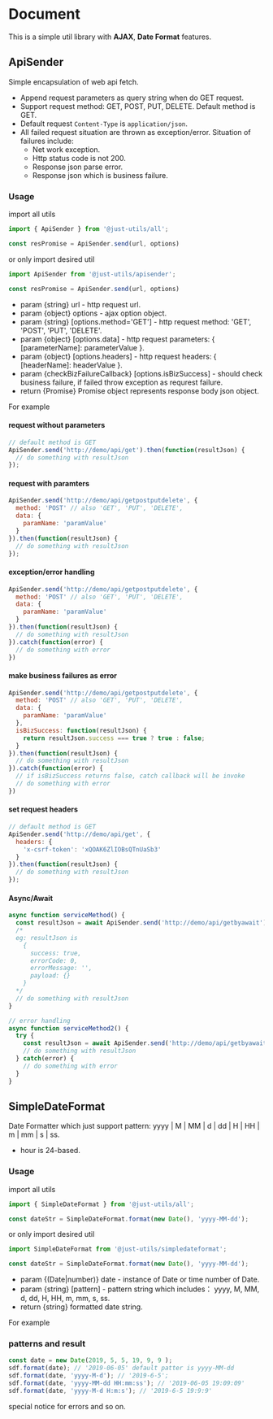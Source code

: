 # Document

This is a simple util library with **AJAX**, **Date Format** features.

## ApiSender

Simple encapsulation of web api fetch.

+ Append request parameters as query string when do GET request.
+ Support request method: GET, POST, PUT, DELETE. Default method is GET.
+ Default request `Content-Type` is `application/json`.
+ All failed request situation are thrown as exception/error. Situation of failures include:
  + Net work exception.
  + Http status code is not 200.
  + Response json parse error.
  + Response json which is business failure.

### Usage
import all utils
```js
import { ApiSender } from '@just-utils/all';

const resPromise = ApiSender.send(url, options)
```

or only import desired util
```js
import ApiSender from '@just-utils/apisender';

const resPromise = ApiSender.send(url, options)
```

- param {string} url - http request url.
- param {object} options - ajax option object.
- param {string} [options.method='GET'] - http request method: 'GET', 'POST', 'PUT', 'DELETE'.
- param {object} [options.data] - http request parameters: { [parameterName]: parameterValue }.
- param {object} [options.headers] - http request headers: { [headerName]: headerValue }.
- param {checkBizFailureCallback} [options.isBizSuccess] - should check business failure, if failed throw exception as requrest failure.
- return {Promise} Promise object represents response body json object.

For example

#### request without parameters
```js
// default method is GET
ApiSender.send('http://demo/api/get').then(function(resultJson) {
  // do something with resultJson
});
```

#### request with paramters
```js
ApiSender.send('http://demo/api/getpostputdelete', {
  method: 'POST' // also 'GET', 'PUT', 'DELETE',
  data: {
    paramName: 'paramValue'
  }
}).then(function(resultJson) {
  // do something with resultJson
});
```

#### exception/error handling
```js
ApiSender.send('http://demo/api/getpostputdelete', {
  method: 'POST' // also 'GET', 'PUT', 'DELETE',
  data: {
    paramName: 'paramValue'
  }
}).then(function(resultJson) {
  // do something with resultJson
}).catch(function(error) {
  // do something with error
})
```

#### make business failures as error
```js
ApiSender.send('http://demo/api/getpostputdelete', {
  method: 'POST' // also 'GET', 'PUT', 'DELETE',
  data: {
    paramName: 'paramValue'
  },
  isBizSuccess: function(resultJson) {
    return resultJson.success === true ? true : false;
  }
}).then(function(resultJson) {
  // do something with resultJson
}).catch(function(error) {
  // if isBizSuccess returns false, catch callback will be invoke
  // do something with error
})
```

#### set request headers
```js
// default method is GET
ApiSender.send('http://demo/api/get', {
  headers: {
    'x-csrf-token': 'xQOAK6ZlIOBsQTnUaSb3'
  }
}).then(function(resultJson) {
  // do something with resultJson
});
```

#### Async/Await
```js
async function serviceMethod() {
  const resultJson = await ApiSender.send('http://demo/api/getbyawait');
  /* 
  eg: resultJson is 
    {
      success: true,
      errorCode: 0,
      errorMessage: '',
      payload: {}
    }
  */
  // do something with resultJson
}

// error handling
async function serviceMethod2() {
  try {
    const resultJson = await ApiSender.send('http://demo/api/getbyawait');
    // do something with resultJson
  } catch(error) {
    // do something with error
  }
}
```

## SimpleDateFormat

Date Formatter which just support pattern: yyyy | M | MM | d | dd | H | HH | m | mm | s | ss.

+ hour is 24-based.

### Usage
import all utils
```js
import { SimpleDateFormat } from '@just-utils/all';

const dateStr = SimpleDateFormat.format(new Date(), 'yyyy-MM-dd');
```

or only import desired util
```js
import SimpleDateFormat from '@just-utils/simpledateformat';

const dateStr = SimpleDateFormat.format(new Date(), 'yyyy-MM-dd');
```

- param {(Date|number)} date - instance of Date or time number of Date.
- param {string} [pattern] - pattern string which includes： yyyy, M, MM, d, dd, H, HH, m, mm, s, ss.
- return {string} formatted date string.

For example
### patterns and result
```js
const date = new Date(2019, 5, 5, 19, 9, 9 );
sdf.format(date); // '2019-06-05' default patter is yyyy-MM-dd
sdf.format(date, 'yyyy-M-d'); // '2019-6-5';
sdf.format(date, 'yyyy-MM-dd HH:mm:ss'); // '2019-06-05 19:09:09'
sdf.format(date, 'yyyy-M-d H:m:s'); // '2019-6-5 19:9:9'
```


special notice for errors and so on.